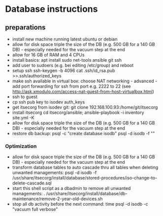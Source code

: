 # Database instructions

## preparations

-   install new machine running latest ubuntu or debian
-   allow for disk space triple the size of the DB (e.g. 500 GB for a 140 GB DB) - especially needed for the vacuum step at the end
-   allow for 16 GB of RAM and 4 CPUs
-   install basics:
    apt install sudo net-tools ansible git ssh
-   add user to sudoers (e.g. bei editing /etc/group) and reboot
-   setup ssh
    ssh-keygen -b 4096
    cat .ssh/id_rsa.pub >>.ssh/authorized_keys
-   make ssh available in virtual box:
    choose NAT networking - advanced - add port forwarding for ssh from port e.g. 2222 to 22 (see <http://ask.xmodulo.com/access-nat-guest-from-host-virtualbox.html>)
-   ssh to guest
-   cp ssh pub key to isodev auth_keys
-   get itsecorg from isodev git:
    git clone 192.168.100.93:/home/git/itsecorg
-   install itsecorg
    cd itsecorg/ansible; ansible-playbook -i inventory site.yml -K
-   allow for disk space triple the size of the DB (e.g. 500 GB for a 140 GB DB) - especially needed for the vacuum step at the end
-   restore db backup:
      psql -c "create database isodb"
      psql -d isodb -f "<database-dump>"

### Optimization

-   allow for disk space triple the size of the DB (e.g. 500 GB for a 140 GB DB) - especially needed for the vacuum step at the end
-   transform database tables to auto cascade thru all tables when deleting unwanted managements:
     psql -d isodb -f /usr/share/itsecorg/install/database/stored-procedures/iso-change-to-delete-cascade.sql
-   start this shell script as a dbadmin to remove all unwanted managements:
    . /usr/share/itsecorg/install/database/db-maintenance/remove-2-year-old-devices.sh
-   stop all db activity before the next command:
    time psql -d isodb -c "vacuum full verbose"
